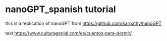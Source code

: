 # nanoGPT_spanish tutorial

this is a replication of nanoGPT from https://github.com/karpathy/nanoGPT

text https://www.culturagenial.com/es/cuentos-para-dormir/
